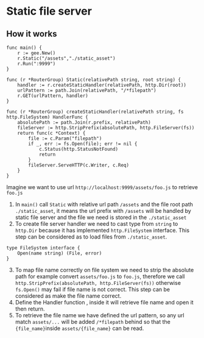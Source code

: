 # Static file server

## How it works

```
func main() {
	r := gee.New()
	r.Static("/assets","./static_asset")
	r.Run(":9999")
}

func (r *RouterGroup) Static(relativePath string, root string) {
	handler := r.createStaticHandler(relativePath, http.Dir(root))
	urlPattern := path.Join(relativePath, "/*filepath")
	r.GET(urlPattern, handler)
}

func (r *RouterGroup) createStaticHandler(relativePath string, fs http.FileSystem) HandlerFunc {
	absolutePath := path.Join(r.prefix, relativePath)
	fileServer := http.StripPrefix(absolutePath, http.FileServer(fs))
	return func(c *Context) {
		file := c.Param("filepath")
		if _, err := fs.Open(file); err != nil {
			c.Status(http.StatusNotFound)
			return
		}
		fileServer.ServeHTTP(c.Writer, c.Req)
	}
}
```

Imagine we want to use url `http://localhost:9999/assets/foo.js` to retrieve `foo.js`

1. In `main()` call `Static` with relative url path `/assets` and the file root path `./static_asset`, it means the url
   prefix with `/assets` will be handled by static file server and the file we need is stored in the `./static_asset`
2. To create file server handler we need to cast type from `string` to `http.Dir` because it has
   implemented `http.FileSystem` interface. This step can be considered as to load files from `./static_asset`.

```
type FileSystem interface {
	Open(name string) (File, error)
}
```

3. To map file name correctly on file system we need to strip the absolute path for example convert `assets/foo.js`
   to `foo.js`, therefore we call `http.StripPrefix(absolutePath, http.FileServer(fs))` otherwise `fs.Open()` may fail
   if file name is not correct. This step can be considered as make the file name correct.
4. Define the Handler function , inside it will retrieve file name and open it then return.
5. To retrieve the file name we have defined the url pattern, so any url match `assets/...` will be added `/*filepath`
   behind so that the `{file_name}`inside `assets/{file_name}` can be read. 